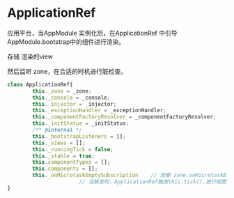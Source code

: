 # ApplicationRef

应用平台，当AppModule 实例化后，在ApplicationRef 中引导 AppModule.bootstrap中的组件进行渲染。

存储 渲染的view

然后监听 zone，在合适的时机进行脏检查。

```typescript
class ApplicationRef{
        this._zone = _zone;
        this._console = _console;
        this._injector = _injector;
        this._exceptionHandler = _exceptionHandler;
        this._componentFactoryResolver = _componentFactoryResolver;
        this._initStatus = _initStatus;
        /** @internal */
        this._bootstrapListeners = [];
        this._views = [];
        this._runningTick = false;
        this._stable = true;
        this.componentTypes = [];
        this.components = [];
        this._onMicrotaskEmptySubscription    // 观察 zone.onMicrotaskEmpty
                       // 当触发时，ApplicationRef触发this.tick(),进行视图检查                       
}
```

